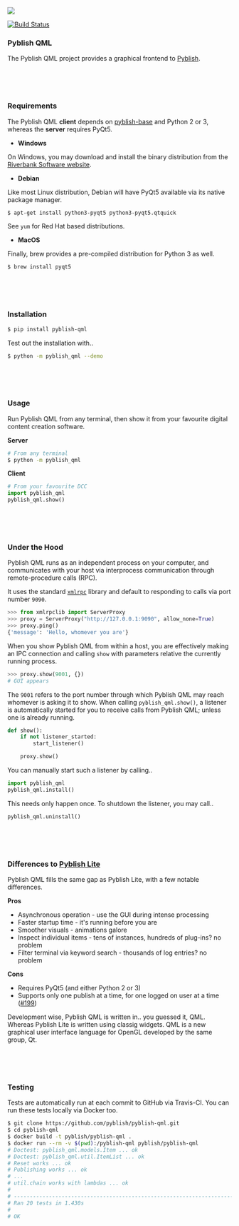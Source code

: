 
![](https://cloud.githubusercontent.com/assets/2152766/16178722/30c3d28c-3648-11e6-8361-84f04113af4b.gif)

[![Build Status](https://travis-ci.org/pyblish/pyblish-qml.svg?branch=master)](https://travis-ci.org/pyblish/pyblish-qml)

### Pyblish QML

The Pyblish QML project provides a graphical frontend to [Pyblish](http://pyblish.com).

<br>
<br>
<br>

### Requirements

The Pyblish QML **client** depends on [pyblish-base](https://github.com/pyblish/pyblish-base) and Python 2 or 3, whereas the **server** requires PyQt5.

- **Windows**

 On Windows, you may download and install the binary distribution from the [Riverbank Software website](https://www.riverbankcomputing.com/software/pyqt/download5).

- **Debian**

 Like most Linux distribution, Debian will have PyQt5 available via its native package manager.

 ```bash
$ apt-get install python3-pyqt5 python3-pyqt5.qtquick
```

 See `yum` for Red Hat based distributions.

- **MacOS**

 Finally, brew provides a pre-compiled distribution for Python 3 as well.

 ```bash
$ brew install pyqt5
```

<br>
<br>
<br>

### Installation

```bash
$ pip install pyblish-qml
```

Test out the installation with..

```bash
$ python -m pyblish_qml --demo
```

<br>
<br>
<br>

### Usage

Run Pyblish QML from any terminal, then show it from your favourite digital content creation software.

**Server**

```bash
# From any terminal
$ python -m pyblish_qml
```

**Client**

```python
# From your favourite DCC
import pyblish_qml
pyblish_qml.show()
```

<br>
<br>
<br>

### Under the Hood

Pyblish QML runs as an independent process on your computer, and communicates with your host via interprocess communication through remote-procedure calls (RPC).

It uses the standard [`xmlrpc`](https://docs.python.org/2/library/xmlrpclib.html) library and default to responding to calls via port number `9090`.

```python
>>> from xmlrpclib import ServerProxy
>>> proxy = ServerProxy("http://127.0.0.1:9090", allow_none=True)
>>> proxy.ping()
{'message': 'Hello, whomever you are'}
```

When you show Pyblish QML from within a host, you are effectively making an IPC connection and calling `show` with parameters relative the currently running process.

```python
>>> proxy.show(9001, {})
# GUI appears
```

The `9001` refers to the port number through which Pyblish QML may reach whomever is asking it to show. When calling `pyblish_qml.show()`, a listener is automatically started for you to receive calls from Pyblish QML; unless one is already running.

```python
def show():
    if not listener_started:
        start_listener()

    proxy.show()
```

You can manually start such a listener by calling..

```python
import pyblish_qml
pyblish_qml.install()
```

This needs only happen once. To shutdown the listener, you may call..

```python
pyblish_qml.uninstall()
```

<br>
<br>
<br>

### Differences to [Pyblish Lite](https://github.com/mottosso/pyblish-lite)

Pyblish QML fills the same gap as Pyblish Lite, with a few notable differences.

**Pros**

- Asynchronous operation - use the GUI during intense processing
- Faster startup time - it's running before you are
- Smoother visuals - animations galore
- Inspect individual items - tens of instances, hundreds of plug-ins? no problem
- Filter terminal via keyword search - thousands of log entries? no problem

**Cons**

- Requires PyQt5 (and either Python 2 or 3)
- Supports only one publish at a time, for one logged on user at a time ([#199](https://github.com/pyblish/pyblish-qml/issues/199))

Development wise, Pyblish QML is written in.. you guessed it, QML. Whereas Pyblish Lite is written using classig widgets. QML is a new graphical user interface language for OpenGL developed by the same group, Qt.

<br>
<br>
<br>

### Testing

Tests are automatically run at each commit to GitHub via Travis-CI. You can run these tests locally via Docker too.

```bash
$ git clone https://github.com/pyblish/pyblish-qml.git
$ cd pyblish-qml
$ docker build -t pyblish/pyblish-qml .
$ docker run --rm -v $(pwd):/pyblish-qml pyblish/pyblish-qml
# Doctest: pyblish_qml.models.Item ... ok
# Doctest: pyblish_qml.util.ItemList ... ok
# Reset works ... ok
# Publishing works ... ok
# ...
# util.chain works with lambdas ... ok
# 
# ----------------------------------------------------------------------
# Ran 20 tests in 1.430s
# 
# OK
```
